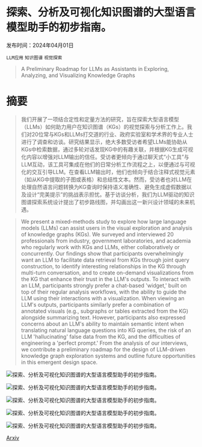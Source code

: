 # 探索、分析及可视化知识图谱的大型语言模型助手的初步指南。

发布时间：2024年04月01日

`LLM应用` `知识图谱` `视觉探索`

> A Preliminary Roadmap for LLMs as Assistants in Exploring, Analyzing, and Visualizing Knowledge Graphs

# 摘要

> 我们开展了一项结合定性和定量方法的研究，旨在探索大型语言模型（LLMs）如何助力用户在知识图谱（KGs）的视觉探索与分析工作上。我们对20位常与KGs和LLMs打交道的行业、政府实验室和学术界的专业人士进行了调查和访谈。研究结果显示，绝大多数受访者希望LLMs能协助从KGs中检索数据，通过多轮对话发现KG中的有趣关联，并根据KG生成可视化内容以增强对LLM输出的信任。受访者更倾向于通过聊天式“小工具”与LLM互动，该工具可集成在他们的日常分析工作流程之上，以便通过与可视化的交互引导LLM。在查看LLM输出时，他们也倾向于结合注释式视觉元素（如从KG中提取的子图或表格）和总结性文本。然而，受访者也对LLM在处理自然语言问题转换为KG查询时保持语义准确性、避免生成虚假数据以及设计“完美提示”的挑战表示担忧。基于访谈分析，我们为LLM驱动的知识图谱探索系统设计提出了初步路线图，并勾画出这一新兴设计领域的未来机遇。

> We present a mixed-methods study to explore how large language models (LLMs) can assist users in the visual exploration and analysis of knowledge graphs (KGs). We surveyed and interviewed 20 professionals from industry, government laboratories, and academia who regularly work with KGs and LLMs, either collaboratively or concurrently. Our findings show that participants overwhelmingly want an LLM to facilitate data retrieval from KGs through joint query construction, to identify interesting relationships in the KG through multi-turn conversation, and to create on-demand visualizations from the KG that enhance their trust in the LLM's outputs. To interact with an LLM, participants strongly prefer a chat-based 'widget,' built on top of their regular analysis workflows, with the ability to guide the LLM using their interactions with a visualization. When viewing an LLM's outputs, participants similarly prefer a combination of annotated visuals (e.g., subgraphs or tables extracted from the KG) alongside summarizing text. However, participants also expressed concerns about an LLM's ability to maintain semantic intent when translating natural language questions into KG queries, the risk of an LLM 'hallucinating' false data from the KG, and the difficulties of engineering a 'perfect prompt.' From the analysis of our interviews, we contribute a preliminary roadmap for the design of LLM-driven knowledge graph exploration systems and outline future opportunities in this emergent design space.

![探索、分析及可视化知识图谱的大型语言模型助手的初步指南。](../../../paper_images/2404.01425/x2.png)

![探索、分析及可视化知识图谱的大型语言模型助手的初步指南。](../../../paper_images/2404.01425/x3.png)

![探索、分析及可视化知识图谱的大型语言模型助手的初步指南。](../../../paper_images/2404.01425/x4.png)

![探索、分析及可视化知识图谱的大型语言模型助手的初步指南。](../../../paper_images/2404.01425/x5.png)

![探索、分析及可视化知识图谱的大型语言模型助手的初步指南。](../../../paper_images/2404.01425/x6.png)

[Arxiv](https://arxiv.org/abs/2404.01425)